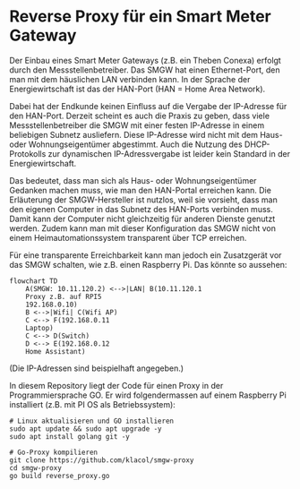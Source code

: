 # Reverse Proxy für ein Smart Meter Gateway

Der Einbau eines Smart Meter Gateways (z.B. ein Theben Conexa) erfolgt durch den Messstellenbetreiber. Das SMGW hat einen Ethernet-Port, den man mit dem häuslichen LAN verbinden kann. In der Sprache der Energiewirtschaft ist das der HAN-Port (HAN = Home Area Network).

Dabei hat der Endkunde keinen Einfluss auf die Vergabe der IP-Adresse für den HAN-Port. Derzeit scheint es auch die Praxis zu geben, dass viele Messstellenbetreiber die SMGW mit einer festen IP-Adresse in einem beliebigen Subnetz ausliefern. Diese IP-Adresse wird nicht mit dem Haus- oder Wohnungseigentümer abgestimmt. Auch die Nutzung des DHCP-Protokolls zur dynamischen IP-Adressvergabe ist leider kein Standard in der Energiewirtschaft.

Das bedeutet, dass man sich als Haus- oder Wohnungseigentümer Gedanken machen muss, wie man den HAN-Portal erreichen kann. Die Erläuterung der SMGW-Hersteller ist nutzlos, weil sie vorsieht, dass man den eigenen Computer in das Subnetz des HAN-Ports verbinden muss. Damit kann der Computer nicht gleichzeitig für anderen Dienste genutzt werden. Zudem kann man mit dieser Konfiguration das SMGW nicht von einem Heimautomationssystem transparent über TCP erreichen.

Für eine transparente Erreichbarkeit kann man jedoch  ein Zusatzgerät vor das SMGW schalten, wie z.B. einen Raspberry Pi. Das könnte so aussehen:

```mermaid
flowchart TD
    A(SMGW: 10.11.120.2) <-->|LAN| B(10.11.120.1 
    Proxy z.B. auf RPI5
    192.168.0.10)
    B <-->|Wifi| C(Wifi AP)
    C <--> F(192.168.0.11 
    Laptop)
    C <--> D(Switch)
    D <--> E(192.168.0.12
    Home Assistant)
```

(Die IP-Adressen sind beispielhaft angegeben.)

In diesem Repository liegt der Code für einen Proxy in der Programmiersprache GO. Er wird folgendermassen auf einem Raspberry Pi installiert (z.B. mit PI OS als Betriebssystem):

```shell
# Linux aktualisieren und GO installieren
sudo apt update && sudo apt upgrade -y
sudo apt install golang git -y

# Go-Proxy kompilieren
git clone https://github.com/klacol/smgw-proxy
cd smgw-proxy
go build reverse_proxy.go

```

